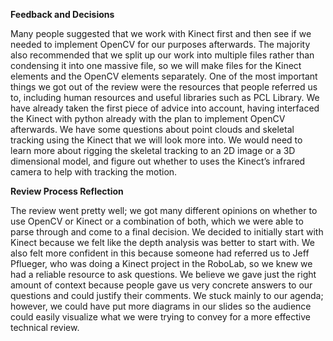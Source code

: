 **Feedback and Decisions**

Many people suggested that we work with Kinect first and then see if we needed to implement OpenCV for our purposes afterwards. The majority also recommended that we split up our work into multiple files rather than condensing it into one massive file, so we will make files for the Kinect elements and the OpenCV elements separately. One of the most important things we got out of the review were the resources that people referred us to, including human resources and useful libraries such as PCL Library. We have already taken the first piece of advice into account, having interfaced the Kinect with python already with the plan to implement OpenCV afterwards. We have some questions about point clouds and skeletal tracking using the Kinect that we will look more into. We would need to learn more about rigging the skeletal tracking to an 2D image or a 3D dimensional model, and figure out whether to uses the Kinect’s infrared camera to help with tracking the motion. 





**Review Process Reflection** 

The review went pretty well; we got many different opinions on whether to use OpenCV or Kinect or a combination of both, which we were able to parse through and come to a final decision. We decided to initially start with Kinect because we felt like the depth analysis was better to start with. We also felt more confident in this because someone had referred us to Jeff Pflueger, who was doing a Kinect project in the RoboLab, so we knew we had a reliable resource to ask questions. We believe we gave just the right amount of context because people gave us very concrete answers to our questions and could justify their comments. We stuck mainly to our agenda; however, we could have put more diagrams in our slides so the audience could easily visualize what we were trying to convey for a more effective technical review. 
